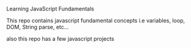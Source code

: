 Learning JavaScript Fundamentals

This repo contains javascript fundamental concepts i.e variables, loop, DOM, String parse, etc...

also this repo has a few javascript projects
